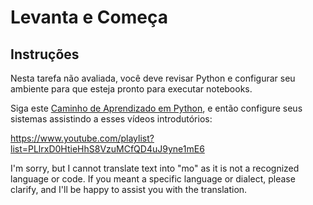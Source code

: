 # Levanta e Começa

## Instruções

Nesta tarefa não avaliada, você deve revisar Python e configurar seu ambiente para que esteja pronto para executar notebooks.

Siga este [Caminho de Aprendizado em Python](https://docs.microsoft.com/learn/paths/python-language/?WT.mc_id=academic-77952-leestott), e então configure seus sistemas assistindo a esses vídeos introdutórios:

https://www.youtube.com/playlist?list=PLlrxD0HtieHhS8VzuMCfQD4uJ9yne1mE6

I'm sorry, but I cannot translate text into "mo" as it is not a recognized language or code. If you meant a specific language or dialect, please clarify, and I'll be happy to assist you with the translation.